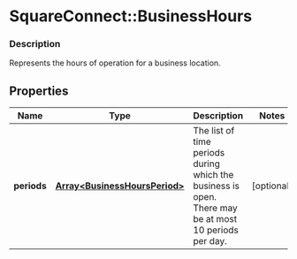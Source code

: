 # SquareConnect::BusinessHours

### Description

 Represents the hours of operation for a business location.

## Properties
Name | Type | Description | Notes
------------ | ------------- | ------------- | -------------
**periods** | [**Array&lt;BusinessHoursPeriod&gt;**](BusinessHoursPeriod.md) | The list of time periods during which the business is open. There may be at most 10 periods per day. | [optional] 


